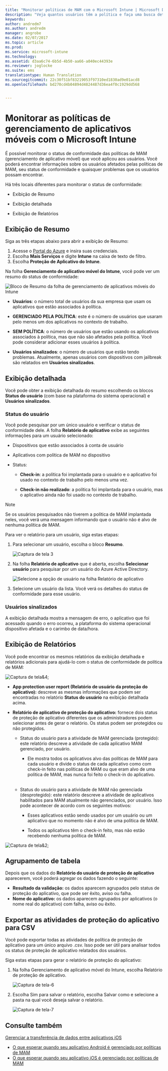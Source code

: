 ```yaml
---
title: "Monitorar políticas de MAM com o Microsoft Intune | Microsoft Docs"
description: "Veja quantos usuários têm a política e faça uma busca detalhada para encontrar mais informações."
keywords: 
author: andredm7
ms.author: andredm
manager: angrobe
ms.date: 02/07/2017
ms.topic: article
ms.prod: 
ms.service: microsoft-intune
ms.technology: 
ms.assetid: d3aa6c74-6b5d-4b50-aa66-a040ec44393e
ms.reviewer: joglocke
ms.suite: ems
translationtype: Human Translation
ms.sourcegitcommit: 22c30f51bf83219053f97310ed1830ad9e01acd8
ms.openlocfilehash: bd270cd4b04894d4824487d36ea4f0c1929dd568


---
```


# <a name="monitor-mobile-app-management-policies-with-microsoft-intune"></a>Monitorar as políticas de gerenciamento de aplicativos móveis com o Microsoft Intune
É possível monitorar o status de conformidade das políticas de MAM (gerenciamento de aplicativo móvel) que você aplicou aos usuários. Você poderá encontrar informações sobre os usuários afetados pelas políticas de MAM, seu status de conformidade e quaisquer problemas que os usuários possam encontrar.

Há três locais diferentes para monitorar o status de conformidade:

-   Exibição de Resumo

-   Exibição detalhada

-   Exibição de Relatórios

## <a name="summary-view"></a>Exibição de Resumo

Siga as três etapas abaixo para abrir a exibição de Resumo:

1. Acesse o [Portal do Azure](https://portal.azure.com) e insira suas credenciais.
2. Escolha **Mais Serviços** e digite **Intune** na caixa de texto de filtro.
3. Escolha **Proteção de Aplicativo do Intune**.

Na folha **Gerenciamento de aplicativo móvel do Intune**, você pode ver um resumo do status de conformidade:

![Bloco de Resumo da folha de gerenciamento de aplicativos móveis do Intune](../media/mam-azure-portal-user-status-summary.png)

-   **Usuários**: o número total de usuários da sua empresa que usam os aplicativos que estão associados à política.

-   **GERENCIADO PELA POLÍTICA**: este é o número de usuários que usaram pelo menos um dos aplicativos no contexto de trabalho.

-   **SEM POLÍTICA**: o número de usuários que estão usando os aplicativos associados à política, mas que não são afetados pela política. Você pode considerar adicionar esses usuários à política.

- **Usuários sinalizados**: o número de usuários que estão tendo problemas. Atualmente, apenas usuários com dispositivos com jailbreak são relatados em **Usuários sinalizados**.


## <a name="detailed-view"></a>Exibição detalhada
Você pode obter a exibição detalhada do resumo escolhendo os blocos **Status do usuário** (com base na plataforma do sistema operacional) e **Usuários sinalizados**.

### <a name="user-status"></a>Status do usuário
Você pode pesquisar por um único usuário e verificar o status de conformidade dele. A folha **Relatório de aplicativo** exibe as seguintes informações para um usuário selecionado:
- Dispositivos que estão associados à conta de usuário

- Aplicativos com política de MAM no dispositivo

- Status:

  - **Check-in**: a política foi implantada para o usuário e o aplicativo foi usado no contexto de trabalho pelo menos uma vez.

  - **Check-in não realizado**: a política foi implantada para o usuário, mas o aplicativo ainda não foi usado no contexto de trabalho.

>[!NOTE]
> Se os usuários pesquisados não tiverem a política de MAM implantada neles, você verá uma mensagem informando que o usuário não é alvo de nenhuma política de MAM.

Para ver o relatório para um usuário, siga estas etapas:

1.  Para selecionar um usuário, escolha o bloco **Resumo**.

    ![Captura de tela 3](../media/MAM-reporting-6.png)

2. Na folha **Relatório de aplicativo** que é aberta, escolha **Selecionar usuário** para pesquisar por um usuário do Azure Active Directory.

    ![Selecione a opção de usuário na folha Relatório de aplicativo](../media/MAM-reporting-2.png)

3. Selecione um usuário da lista. Você verá os detalhes do status de conformidade para esse usuário.

### <a name="flagged-users"></a>Usuários sinalizados
A exibição detalhada mostra a mensagem de erro, o aplicativo que foi acessado quando o erro ocorreu, a plataforma do sistema operacional dispositivo afetada e o carimbo de data/hora.

## <a name="reporting-view"></a>Exibição de Relatórios

Você pode encontrar os mesmos relatórios da exibição detalhada e relatórios adicionais para ajudá-lo com o status de conformidade de política de MAM:

![Captura de tela&4;](../media/MAM-reporting-7.png)

-   **App protection user report (Relatório de usuário da proteção do aplicativo):** descreve as mesmas informações que podem ser encontradas no relatório **Status do usuário** na exibição detalhada acima.

-   **Relatório de aplicativo de proteção do aplicativo:** fornece dois status de proteção de aplicativo diferentes que os administradores podem selecionar antes de gerar o relatório. Os status podem ser protegidos ou não protegidos.

    -   Status do usuário para a atividade de MAM gerenciada (protegido): este relatório descreve a atividade de cada aplicativo MAM gerenciado, por usuário.

        -   Ele mostra todos os aplicativos alvo das políticas de MAM para cada usuário e divide o status de cada aplicativo como com check-in feito nas políticas de MAM ou que eram alvo de uma política de MAM, mas nunca foi feito o check-in do aplicativo.
<br></br>
    -   Status do usuário para a atividade de MAM não gerenciada (desprotegido): este relatório descreve a atividade de aplicativos habilitados para MAM atualmente não gerenciados, por usuário. Isso pode acontecer de acordo com os seguintes motivos:

        -   Esses aplicativos estão sendo usados por um usuário ou um aplicativo que no momento não é alvo de uma política de MAM.

        -   Todos os aplicativos têm o check-in feito, mas não estão recebendo nenhuma política de MAM.

![Captura de tela&2;](../media/MAM-reporting-4.png)

## <a name="table-grouping"></a>Agrupamento de tabela

Depois que os dados do **Relatório do usuário de proteção de aplicativo** aparecerem, você poderá agregar os dados fazendo o seguinte:

- **Resultado da validação:** os dados aparecem agrupados pelo status de proteção do aplicativo, que pode ser êxito, aviso ou falha.
- **Nome do aplicativo:** os dados aparecem agrupados por aplicativos (o nome real do aplicativo) com falha, aviso ou êxito.

## <a name="export-app-protection-activities-to-csv"></a>Exportar as atividades de proteção do aplicativo para CSV

Você pode exportar todas as atividades de política de proteção de aplicativo para um único arquivo .csv. Isso pode ser útil para analisar todos os status de proteção de aplicativo relatados dos usuários.

Siga estas etapas para gerar o relatório de proteção do aplicativo:

1. Na folha Gerenciamento de aplicativo móvel do Intune, escolha Relatório de proteção de aplicativo.

    ![Captura de tela-6](../media/app-protection-report-csv-2.png)

2. Escolha Sim para salvar o relatório, escolha Salvar como e selecione a pasta na qual você deseja salvar o relatório.

    ![Captura de tela-7](../media/app-protection-report-csv-1.png)

## <a name="see-also"></a>Consulte também
[Gerenciar a transferência de dados entre aplicativos iOS](manage-data-transfer-between-ios-apps-with-microsoft-intune.md)

* [O que esperar quando seu aplicativo Android é gerenciado por políticas de MAM](user-experience-for-mam-enabled-android-apps-with-microsoft-intune.md)
* [O que esperar quando seu aplicativo iOS é gerenciado por políticas de MAM](user-experience-for-mam-enabled-ios-apps-with-microsoft-intune.md)



<!--HONumber=Feb17_HO2-->


